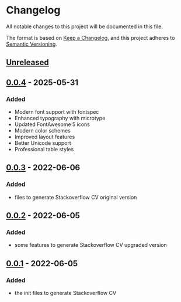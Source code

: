 # Changelog

All notable changes to this project will be documented in this file.

The format is based on [Keep a Changelog](https://keepachangelog.com/en/1.0.0/),
and this project adheres to [Semantic Versioning](https://semver.org/spec/v2.0.0.html).

## [Unreleased]

## [0.0.4] - 2025-05-31

### Added
- Modern font support with fontspec
- Enhanced typography with microtype
- Updated FontAwesome 5 icons
- Modern color schemes
- Improved layout features
- Better Unicode support
- Professional table styles

## [0.0.3] - 2022-06-06

### Added
- files to generate Stackoverflow CV original version

## [0.0.2] - 2022-06-05

### Added
- some features to generate Stackoverflow CV upgraded version

## [0.0.1] - 2022-06-05

### Added
- the init files to generate Stackoverflow CV

[Unreleased]: https://github.com/bilardi/stackoverflow-cv/compare/v0.0.4...HEAD
[0.0.4]: https://github.com/bilardi/stackoverflow-cv/compare/v0.0.3...v0.0.4
[0.0.3]: https://github.com/bilardi/stackoverflow-cv/releases/tag/v0.0.2...v0.0.3
[0.0.2]: https://github.com/bilardi/stackoverflow-cv/releases/tag/v0.0.1...v0.0.2
[0.0.1]: https://github.com/bilardi/stackoverflow-cv/releases/tag/v0.0.1